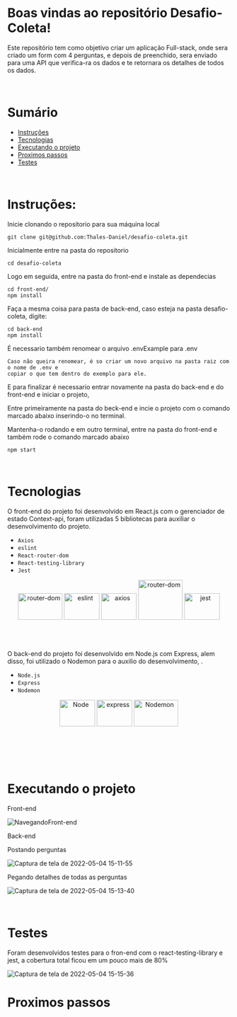 # Boas vindas ao repositório Desafio-Coleta!


Este repositório tem como objetivo criar um aplicação Full-stack, onde sera criado um form com 4 perguntas, e depois de preenchido,
sera enviado para uma API que verifica-ra os dados e te retornara os detalhes de todos os dados.

<p>&nbsp</p>

# Sumário
- [Instruções](#instruções)
- [Tecnologias](#tecnologias)
- [Executando o projeto](#executando-o-projeto)
- [Proximos passos](#proximos-passos)
- [Testes](#testes)

<p>&nbsp</p>

# Instruções:

Inicie clonando o repositorio para sua máquina local 
~~~
git clone git@github.com:Thales-Daniel/desafio-coleta.git
~~~
Inicialmente entre na pasta do repositorio
~~~
cd desafio-coleta
~~~
Logo em seguida, entre na pasta do front-end e instale as dependecias
~~~
cd front-end/ 
npm install
~~~
Faça a mesma coisa para pasta de back-end, caso esteja na pasta desafio-coleta, digite: 
~~~
cd back-end
npm install
~~~
É necessario também renomear o arquivo .envExample para .env
~~~
Caso não queira renomear, é so criar um novo arquivo na pasta raiz com o nome de .env e
copiar o que tem dentro do exemplo para ele.
~~~
E para finalizar é necessario entrar novamente na pasta do back-end e do front-end e iniciar o projeto,

Entre primeiramente na pasta do beck-end  e incie o projeto com o comando marcado abaixo inserindo-o no terminal.

Mantenha-o rodando e em outro terminal, entre na pasta do front-end e também rode o comando marcado abaixo
~~~
npm start
~~~

<p>&nbsp</p>

# Tecnologias

O front-end do projeto foi desenvolvido em React.js com o gerenciador de estado Context-api, foram utilizadas
5 bibliotecas para auxiliar o desenvolvimento do projeto.


  - `Axios`
  - `eslint`
  - `React-router-dom`
  - `React-testing-library`
  - `Jest`

<div align="center">
  <img alt="router-dom" height="60" width="100" src="https://miro.medium.com/max/1400/0*8BlvIy8wNLlz6icM" />
  <img alt="eslint" height="60" width="80" src="https://cdn.jsdelivr.net/gh/devicons/devicon/icons/eslint/eslint-original.svg" />
  <img alt="axios" height="60" width="80" src="https://upload.wikimedia.org/wikipedia/commons/c/c8/Axios_logo_%282020%29.svg" />
  <img alt="router-dom" height="90" width="100" src="https://testing-library.com/img/octopus-128x128.png" />
  <img alt="jest" height="60" width="80" src="https://cdn.jsdelivr.net/gh/devicons/devicon/icons/jest/jest-plain.svg" />
  <br />
  <br />
</div>
  <br />
  <br />
  
  O back-end do projeto foi desenvolvido em Node.js com Express, alem disso, foi
  utilizado o Nodemon para o auxilio do desenvolvimento, .


  - `Node.js`
  - `Express`
  - `Nodemon`

<div align="center">
  <img alt="Node" height="60" width="80" src="https://cdn.jsdelivr.net/gh/devicons/devicon/icons/nodejs/nodejs-original.svg" />
  <img alt="express" height="60" width="80" src="https://cdn.jsdelivr.net/gh/devicons/devicon/icons/express/express-original.svg" />
  <img alt="Nodemon" height="60" width="100" src="https://blog.intelligentbee.com/wp-content/uploads/2017/06/nodemon3-1.png" />
  <br />
  <br />
</div>
  <br />
  <br />

<p>&nbsp</p>

# Executando o projeto

  Front-end

![NavegandoFront-end](https://user-images.githubusercontent.com/82240828/166749735-bcfabdf5-0b0e-4afd-958b-62a8bd3405a6.gif)


  Back-end
  
  Postando perguntas

  ![Captura de tela de 2022-05-04 15-11-55](https://user-images.githubusercontent.com/82240828/166795954-b1c68f9c-ef56-4ae2-8be0-52a1d04369b6.png)

  Pegando detalhes de todas as perguntas
  
  ![Captura de tela de 2022-05-04 15-13-40](https://user-images.githubusercontent.com/82240828/166798504-551c8e13-fb15-4536-a683-b7a765670d1e.png)


<p>&nbsp</p>

# Testes

Foram desenvolvidos testes para o fron-end com o react-testing-library e jest, a cobertura total ficou em um pouco mais de 80%

![Captura de tela de 2022-05-04 15-15-36](https://user-images.githubusercontent.com/82240828/166800011-6d2a8ba3-2113-41db-929a-8f98af5a349c.png)


# Proximos passos



<p>&nbsp</p>
